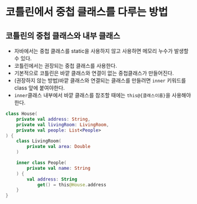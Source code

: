 # 코틀린에서 중첩 클래스를 다루는 방법

## 코틀린의 중첩 클래스와 내부 클래스
- 자바에서는 중첩 클래스를 static을 사용하지 않고 사용하면 메모리 누수가 발생할 수 있다.
- 코틀린에서는 권장되는 중첩 클래스를 사용한다.
- 기본적으로 코틀린은 바깥 클래스와 연결이 없는 중첩클래스가 만들어진다.
- (권장하지 않는 방법)바깥 클래스와 연결되는 클래스를 만들려면 `inner` 키워드를 class 앞에 붙여야한다.
- `inner`클래스 내부에서 바깥 클래스를 참조할 때에는 `this@{클래스이름}`을 사용해야한다.
```kotlin
class House(
    private val address: String,
    private val livingRoom: LivingRoom,
    private val people: List<People>
) {
    class LivingRoom(
        private val area: Double
    )

    inner class People(
        private val name: String
    ) {
        val address: String
            get() = this@House.address
    }
}
```